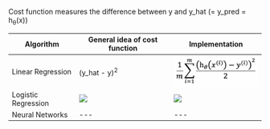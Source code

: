 Cost function measures the difference between y and y_hat (= y_pred = h<sub>θ</sub>(x))

Algorithm | General idea of cost function | Implementation 
--- | --- | ---
Linear Regression | (y_hat - y)<sup>2</sup> | <img src="./images/cost_function_linear_regression.png" width="180px">
Logistic Regression | <img src="./images/cost_function_linear_regression_idea.png" width="200px"> | <img src="./images/cost_function_linear_regression_implementation.png" width="200px">
Neural Networks | --- | ---

